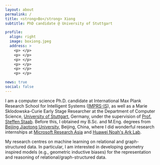 ```yaml
---
layout: about
permalink: /
title: <strong>Bo</strong> Xiong
subtitle: PhD candidate @ University of Stuttgart

profile:
  align: right
  image: boxiong.jpeg
  address: >
    <p> </p>
    <p> </p>
    <p> </p>
    <p> </p>
    <p> </p>
    <p> </p>

news: true
social: false
---
```


I am a computer science Ph.D. candidate at International Max Plank Research School for Intelligent Systems ([IMPRS-IS](https://imprs.is.mpg.de/)), as well as a Marie Sklodowska-Curie Early Stage Researcher at the Department of Computer Science, [University of Stuttgart](https://www.uni-stuttgart.de/en/), Germany, under the supervision of [Prof. Steffen Staab](https://www.southampton.ac.uk/people/5xf8n2/professor-steffen-staab). Before this, I obtained my B.Sc. and M.Eng. degrees from [Beijing Jiaotong University](), Beijing, China, where I did wonderful research internships at [Microsoft Research Asia](https://www.microsoft.com/en-us/research/lab/microsoft-research-asia/) and [Huawei Noah's Ark Lab](http://dev3.noahlab.com.hk/).

My research centres on machine learning on relational and graph-structured data. In particular, I am interested in developing geometry inspired models (e.g., geometric inductive biases) for the representation and reasoning of relational/graph-structured data. 



